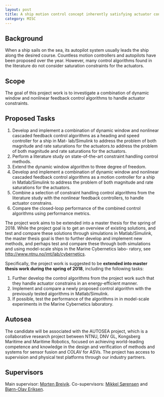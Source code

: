```yaml
---
layout: post
title: A ship motion control concept inherently satisfying actuator constraints
category: MISC
---
```

## Background
When a ship sails on the sea, its autopilot system usually leads the ship along the desired course. Countless motion controllers and autopilots have been proposed over the year. However, many control algorithms found in the literature do not consider saturation constraints for the actuators. 

## Scope
The goal of this project work is to investigate a combination of dynamic window and nonlinear feedback control algorithms to handle actuator constraints.

## Proposed Tasks
1. Develop and implement a combination of dynamic window and nonlinear cascaded feedback control algorithms as a heading and speed controller for a ship in Mat- lab/Simulink to address the problem of both magnitude and rate saturations for the actuators.to address the problem of both magnitude and rate saturations for the actuators. 
2. Perform a literature study on state-of-the-art constraint handling control methods.
3. Extend the dynamic window algorithm to three degree of freedom.
4. Develop and implement a combination of dynamic window and nonlinear cascaded feedback control algorithms as a motion controller for a ship in Matlab/Simulink to address the problem of both magnitude and rate saturations for the actuators.
5. Combine a selection of constraint handling control algorithms from the literature study with the nonlinear feedback controllers, to handle actuator constrains.
6. Compare the closed-loop performance of the combined control algorithms using performance metrics.

The project work aims to be extended into a master thesis for the spring of 2018. While the project goal is to get an overview of existing solutions, and test and compare these solutions through simulations in Matlab/Simulink, the master thesis goal is then to further develop and implement new methods, and perhaps test and compare these through both simulations and using model-scale ships in the Marine Cybernetics labo- ratory, see http://www.ntnu.no/imt/lab/cybernetics.

Specifically, the project work is suggested to be **extended into master thesis work during the spring of 2018**, including the following tasks:
1. Further develop the control algorithms from the project work such that they handle actuator constrains in an energy-efficient manner.
2. Implement and compare a newly proposed control algorithm with the previously tested algorithms in Matlab/Simulink.
3. If possible, test the performance of the algorithms in in model-scale experiments in the Marine Cybernetics laboratory.

## Autosea
The candidate will be associated with the AUTOSEA project, which is a collaborative research project between NTNU, DNV GL, Kongsberg Maritime and Maritime Robotics, focused on achieving world-leading competence and knowledge in the design and verification of methods and systems for sensor fusion and COLAV for ASVs. The project has access to supervision and physical test platforms through our industry partners.

## Supervisors 
Main supervisor: [Morten Breivik](http://www.ntnu.no/ansatte/morten.breivik).
Co-supervisors: [Mikkel Sørensen](http://www.ntnu.no/ansatte/mikkelns) and [Bjørn-Olav Eriksen](http://www.ntnu.no/ansatte/boerikse).
